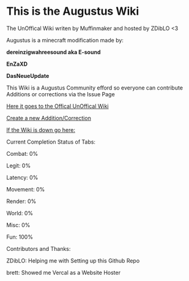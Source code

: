 # This is the Augustus Wiki

The UnOffical Wiki writen by Muffinmaker and hosted by ZDibLO <3

Augustus is a minecraft modification made by:

**dereinzigwahreesound aka E-sound**

**EnZaXD**

**DasNeueUpdate**


This Wiki is a Augustus Community efford so everyone can contribute Additions or corrections via the Issue Page

[Here it goes to the Offical UnOffical Wiki](https://augustus-wiki.vercel.app/)

[Create a new Addition/Correction](https://github.com/Muffinmaker2/Augustus-Wiki/issues/new/choose)

[If the Wiki is down go here:](https://github.com/Muffinmaker2/Augustus-Wiki/tree/master/src/content/docs)



Current Completion Status of Tabs:

Combat: 0%

Legit: 0%

 Latency: 0%

 Movement: 0%

 Render: 0%

 World: 0%

 Misc: 0%

 Fun: 100%

 Contributors and Thanks:

 ZDibLO: Helping me with Setting up this Github Repo

 brett: Showed me Vercal as a Website Hoster

 
